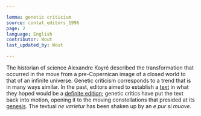 ```yaml
---

lemma: genetic criticism
source: contat_editors_1996
page: 2
language: English
contributor: Wout
last_updated_by: Wout

---
```


The historian of science Alexandre Koyré described the transformation that occurred in the move from a pre-Copernican image of a closed world to that of an infinite universe. Genetic criticism corresponds to a trend that is in many ways similar. In the past, editors aimed to establish a [text](text.html) in what they hoped would be a [definite edition](editionDefinitive.html); genetic critics have put the text back into motion, opening it to the moving constellations that presided at its [genesis](genesis.html). The textual _ne varietur_ has been shaken up by an _e pur si muove_.
